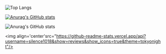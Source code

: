 ![Top Langs](https://github-readme-stats.vercel.app/api/top-langs/?username=Re0XIAOPA&layout=compact&theme=tokyonight)  

[![Anurag's GitHub stats](https://github-readme-stats.vercel.app/api?username=Re0XIAOPA)](https://github.com/anuraghazra/github-readme-stats)  

![Anurag's GitHub stats](https://github-readme-stats.vercel.app/api?username=Re0XIAOPA)  

<img align='center'src="https://github-readme-stats.vercel.app/api?username=silence1018&show=reviews&show_icons=true&theme=tokyonight"/>





<!--
**Re0XIAOPA/Re0XIAOPA** is a ✨ _special_ ✨ repository because its `README.md` (this file) appears on your GitHub profile.  

Here are some ideas to get you started:  

- 🔭 I’m currently working on ...  
- 🌱 I’m currently learning ...
- 👯 I’m looking to collaborate on ...
- 🤔 I’m looking for help with ...
- 💬 Ask me about ...
- 📫 How to reach me: ...
- 😄 Pronouns: ...
- ⚡ Fun fact: ...
-->
